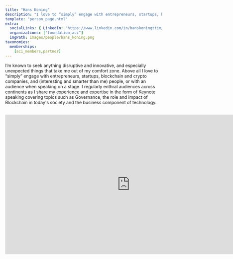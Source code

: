 ```yaml
---
title: "Hans Koning"
description: "I love to “simply” engage with entrepreneurs, startups, blockchain and crypto companies."
template: "person_page.html"
extra:
  socialLinks: { LinkedIn: "https://www.linkedin.com/in/hanskoningttim/"}
  organizations: ["foundation,aci"]
  imgPath: images/people/hans_koning.png
taxonomies:
  memberships:
    [aci_members,partner]
---
```


I’m known to seek anything disruptive and innovative, and especially unexpected things that take me out of my comfort zone. Above all I love to “simply” engage with entrepreneurs, startups, blockchain and crypto companies, and (interesting and smarter than me) people, or with an audience when speaking on a stage. I regularly enthral audiences across continents as I share my experience and expertise in the form of Keynote speaking covering topics such as Governance, the role and impact of Blockchain in today's society and the business component of technology.


<BR>
<div class="aspect-w-16 aspect-h-9">
<iframe src="https://player.vimeo.com/video/413179934" width="800" height="450" frameborder="0" allow="autoplay; fullscreen" allowfullscreen></iframe>
</div>
<BR>
